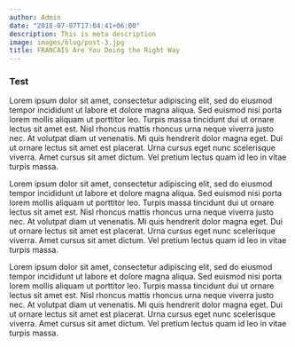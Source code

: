 ```yaml
---
author: Admin
date: "2018-07-07T17:04:41+06:00"
description: This is meta description
image: images/blog/post-3.jpg
title: FRANCAIS Are You Doing the Right Way
---
```


### Test

Lorem ipsum dolor sit amet, consectetur adipiscing elit, sed do eiusmod tempor incididunt ut labore et dolore magna aliqua. Sed euismod nisi porta lorem mollis aliquam ut porttitor leo. Turpis massa tincidunt dui ut ornare lectus sit amet est. Nisl rhoncus mattis rhoncus urna neque viverra justo nec. At volutpat diam ut venenatis. Mi quis hendrerit dolor magna eget. Dui ut ornare lectus sit amet est placerat. Urna cursus eget nunc scelerisque viverra. Amet cursus sit amet dictum. Vel pretium lectus quam id leo in vitae turpis massa.

Lorem ipsum dolor sit amet, consectetur adipiscing elit, sed do eiusmod tempor incididunt ut labore et dolore magna aliqua. Sed euismod nisi porta lorem mollis aliquam ut porttitor leo. Turpis massa tincidunt dui ut ornare lectus sit amet est. Nisl rhoncus mattis rhoncus urna neque viverra justo nec. At volutpat diam ut venenatis. Mi quis hendrerit dolor magna eget. Dui ut ornare lectus sit amet est placerat. Urna cursus eget nunc scelerisque viverra. Amet cursus sit amet dictum. Vel pretium lectus quam id leo in vitae turpis massa.

Lorem ipsum dolor sit amet, consectetur adipiscing elit, sed do eiusmod tempor incididunt ut labore et dolore magna aliqua. Sed euismod nisi porta lorem mollis aliquam ut porttitor leo. Turpis massa tincidunt dui ut ornare lectus sit amet est. Nisl rhoncus mattis rhoncus urna neque viverra justo nec. At volutpat diam ut venenatis. Mi quis hendrerit dolor magna eget. Dui ut ornare lectus sit amet est placerat. Urna cursus eget nunc scelerisque viverra. Amet cursus sit amet dictum. Vel pretium lectus quam id leo in vitae turpis massa.
